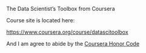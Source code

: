 The Data Scientist’s Toolbox from Coursera

Course site is located here:

https://www.coursera.org/course/datascitoolbox

And I am agree to abide by the [Coursera Honor Code](http://help.coursera.org/customer/portal/articles/1164381-what-is-the-honor-code-)
